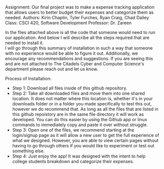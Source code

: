 Assignment:  Our final project was to make a expense tracking application that allows users to better budget their expenses and categorize them as needed.
Authors: Kirin Chaplin, Tyler Furches, Ryan Craig, Chad Dailey 
Class: CSCI 420, Software Development 
Professor: Dr. Zareen 

In the files attached above is all the code that someone would need to run our application.  And below I will describe all the steps required that are needed to install it.  
I will go through this summary of installation in such a way that someone with no experience would be able to figure it out.  Additionally, we encourage any recommendations and
suggestions.  If you are seeing this and are not attached to The Citadels Cyber and Computer Science's department please reach out and let us know. 

Process of Installation:

- Step 1: Download all files inside of this github repository.
- Step 2: Take all downloaded files and move them into one shared location.  It does not matter where this location is, whether it's in your downloads folder or in a folder
  you made specifically to test this out, however we do recommend that.  As long as all the files that are listed in this github repoistory are in the same file directory it
  will work as developed.  You can do this easier by using the Github app or linux commands to immediately copy and paste it over without struggle.
- Step 3: Open one of the files, we recommend starting at the login/signup page as it will allow a new user to get the full experience of what we designed. However, you are able
  to view certain pages without having to go through others if you would like to experiment or test out something else.
- Step 4: Just enjoy the app! It was designed with the intent to help college students breakdown and categorize their expenses.
  
